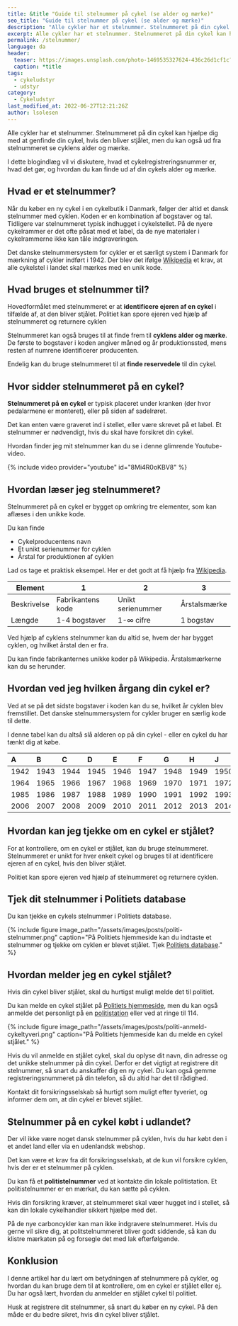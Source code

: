 ```yaml
---
title: &title "Guide til stelnummer på cykel (se alder og mærke)"
seo_title: "Guide til stelnummer på cykel (se alder og mærke)"
description: "Alle cykler har et stelnummer. Stelnummeret på din cykel kan hjælpe dig med at genfinde din cykel, hvis den bliver stjålet, men du kan også ud fra stelnummeret se cyklens alder og mærke."
excerpt: Alle cykler har et stelnummer. Stelnummeret på din cykel kan hjælpe dig med at genfinde din cykel, hvis den bliver stjålet, men du kan også ud fra stelnummeret se cyklens alder og mærke.
permalink: /stelnummer/
language: da
header:
  teaser: https://images.unsplash.com/photo-1469535327624-436c26d1cf1c?ixlib=rb-1.2.1&ixid=MnwxMjA3fDB8MHxwaG90by1wYWdlfHx8fGVufDB8fHx8&auto=format&fit=crop&h=300&w=400&q=60
  caption: *title
tags:
  - cykeludstyr
  - udstyr
category:
  - Cykeludstyr
last_modified_at: 2022-06-27T12:21:26Z
author: lsolesen
---
```


Alle cykler har et stelnummer. Stelnummeret på din cykel kan hjælpe dig med at genfinde din cykel, hvis den bliver stjålet, men du kan også ud fra stelnummeret se cyklens alder og mærke.

I dette blogindlæg vil vi diskutere, hvad et cykelregistreringsnummer er, hvad det gør, og hvordan du kan finde ud af din cykels alder og mærke.

## Hvad er et stelnummer?

Når du køber en ny cykel i en cykelbutik i Danmark, følger der altid et dansk stelnummer med cyklen. Koden er en kombination af bogstaver og tal.  Tidligere var stelnummeret typisk indhugget i cykelstellet. På de nyere cykelrammer er det ofte påsat med et label, da de nye materialer i cykelrammerne ikke kan tåle indgraveringen.

Det danske stelnummersystem for cykler er et særligt system i Danmark for mærkning af cykler indført i 1942. Der blev det ifølge [Wikipedia](https://da.wikipedia.org/wiki/Det_danske_stelnummersystem_for_cykler) et krav, at alle cykelstel i landet skal mærkes med en unik kode.

## Hvad bruges et stelnummer til?

Hovedformålet med stelnummeret er at **identificere ejeren af en cykel** i tilfælde af, at den bliver stjålet. Politiet kan spore ejeren ved hjælp af stelnummeret og returnere cyklen 

Stelnummeret kan også bruges til at finde frem til **cyklens alder og mærke**. De første to bogstaver i koden angiver måned og år produktionssted, mens resten af numrene identificerer producenten.

Endelig kan du bruge stelnummeret til at **finde reservedele** til din cykel.

## Hvor sidder stelnummeret på en cykel?

**Stelnummeret på en cykel** er typisk placeret under kranken (der hvor pedalarmene er monteret), eller på siden af sadelrøret.

Det kan enten være graveret ind i stellet, eller være skrevet på et label. Et stelnummer er nødvendigt, hvis du skal have forsikret din cykel.

Hvordan finder jeg mit stelnummer kan du se i denne glimrende Youtube-video.

{% include video provider="youtube" id="8Mi4R0oKBV8" %}

## Hvordan læser jeg stelnummeret?

Stelnummeret på en cykel er bygget op omkring tre elementer, som kan aflæses i den unikke kode.

Du kan finde

- Cykelproducentens navn
- Et unikt serienummer for cyklen
- Årstal for produktionen af cyklen

Lad os tage et praktisk eksempel. Her er det godt at få hjælp fra [Wikipedia](https://da.wikipedia.org/wiki/Det_danske_stelnummersystem_for_cykler).

| Element | 1 | 2 | 3 |
|-|-|-|-|
| Beskrivelse | Fabrikantens kode | Unikt serienummer | Årstalsmærke |
| Længde | 1-4 bogstaver | 1-∞ cifre | 1 bogstav |

Ved hjælp af cyklens stelnummer kan du altid se, hvem der har bygget cyklen, og hvilket årstal den er fra.

Du kan finde fabrikanternes unikke koder på Wikipedia. Årstalsmærkerne kan du se herunder.

## Hvordan ved jeg hvilken årgang din cykel er?

Ved at se på det sidste bogstaver i koden kan du se, hvilket år cyklen blev fremstillet. Det danske stelnummersystem for cykler bruger en særlig kode til dette.

I denne tabel kan du altså slå alderen op på din cykel - eller en cykel du har tænkt dig at købe.

|A|B|C|D|E|F|G|H|J|K|L|M|N|P|Q|R|S|T|U|V|X|Z|
|:----|:----|:----|:----|:----|:----|:----|:----|:----|:----|:----|:----|:----|:----|:----|:----|:----|:----|:----|:----|:----|:----|
|1942|1943|1944|1945|1946|1947|1948|1949|1950|1951|1952|1953|1954|1955|1956|1957|1958|1959|1960|1961|1962|1963|
|1964|1965|1966|1967|1968|1969|1970|1971|1972|1973|1974|1975|1976|1977| |1978|1979|1980|1981|1982|1983|1984|
|1985|1986|1987|1988|1989|1990|1991|1992|1993|1994|1995|1996|1997|1998| |1999|2000|2001|2002|2003|2004|2005|
|2006|2007|2008|2009|2010|2011|2012|2013|2014|2015|2016|2017|2018|2019| |2020|2021|2022|2023|2024|2025|2026|

## Hvordan kan jeg tjekke om en cykel er stjålet?

For at kontrollere, om en cykel er stjålet, kan du bruge stelnummeret. Stelnummeret er unikt for hver enkelt cykel og bruges til at identificere ejeren af en cykel, hvis den bliver stjålet.

Politiet kan spore ejeren ved hjælp af stelnummeret og returnere cyklen.

## Tjek dit stelnummer i Politiets database

Du kan tjekke en cykels stelnummer i Politiets database.

{% include figure image_path="/assets/images/posts/politi-stelnummer.png" caption="På Politiets hjemmeside kan du indtaste et stelnummer og tjekke om cyklen er blevet stjålet. Tjek [Politiets database](https://politi.dk/cykler-og-koeretoejer/tjek-om-en-cykel-eller-et-koeretoej-er-efterlyst/tjek-om-en-cykel-er-efterlyst)." %}

## Hvordan melder jeg en cykel stjålet?

Hvis din cykel bliver stjålet, skal du hurtigst muligt melde det til politiet.

Du kan melde en cykel stjålet på [Politiets hjemmeside](https://politi.dk/tyveri-og-haervaerk/anmeld-cykeltyveri), men du kan også anmelde det personligt på en [politistation](https://politi.dk/kontakt-politiet/find-politistation) eller ved at ringe til 114.

{% include figure image_path="/assets/images/posts/politi-anmeld-cykeltyveri.png" caption="På Politiets hjemmeside kan du melde en cykel stjålet." %}

Hvis du vil anmelde en stjålet cykel, skal du oplyse dit navn, din adresse og det unikke stelnummer på din cykel. Derfor er det vigtigt at registrere dit stelnummer, så snart du anskaffer dig en ny cykel. Du kan også gemme registreringsnummeret på din telefon, så du altid har det til rådighed.

Kontakt dit forsikringsselskab så hurtigt som muligt efter tyveriet, og informer dem om, at din cykel er blevet stjålet.

## Stelnummer på en cykel købt i udlandet?

Der vil ikke være noget dansk stelnummer på cyklen, hvis du har købt den i et andet land eller via en udenlandsk webshop.

Det kan være et krav fra dit forsikringsselskab, at de kun vil forsikre cyklen, hvis der er et stelnummer på cyklen.

Du kan få et **politistelnummer** ved at kontakte din lokale politistation. Et politistelnummer er en mærkat, du kan sætte på cyklen. 

Hvis din forsikring kræver, at stelnummeret skal væer hugget ind i stellet, så kan din lokale cykelhandler sikkert hjælpe med det.

På de nye carboncykler kan man ikke indgravere stelnummeret. Hvis du gerne vil sikre dig, at politstelnummeret bliver godt siddende, så kan du klistre mærkaten på og forsegle det med lak efterfølgende.

## Konklusion

I denne artikel har du lært om betydningen af stelnummere på cykler, og hvordan du kan bruge dem til at kontrollere, om en cykel er stjålet eller ej. Du har også lært, hvordan du anmelder en stjålet cykel til politiet.

Husk at registrere dit stelnummer, så snart du køber en ny cykel. På den måde er du bedre sikret, hvis din cykel bliver stjålet.
